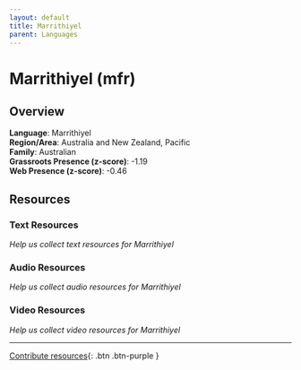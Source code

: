 ```yaml
---
layout: default
title: Marrithiyel
parent: Languages
---
```


# Marrithiyel (mfr)

## Overview

**Language**: Marrithiyel  
**Region/Area**: Australia and New Zealand, Pacific  
**Family**: Australian  
**Grassroots Presence (z-score)**: -1.19  
**Web Presence (z-score)**: -0.46  

## Resources

### Text Resources
*Help us collect text resources for Marrithiyel*

### Audio Resources
*Help us collect audio resources for Marrithiyel*

### Video Resources
*Help us collect video resources for Marrithiyel*

---

[Contribute resources](https://forms.office.com/e/1SfLJx3u1r){: .btn .btn-purple }
